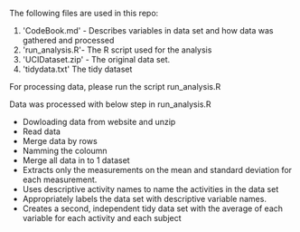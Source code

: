 
The following files are used in this repo:

1.  'CodeBook.md' - Describes variables in data set and how data was gathered and processed
2.  'run_analysis.R'- The R script used for the analysis
3.  'UCIDataset.zip' - The original data set.
4.  'tidydata.txt' The tidy dataset 
  
For processing data, please run the script run_analysis.R


Data was processed with below step in run_analysis.R
* Dowloading data from website and unzip
* Read data
* Merge data by rows
* Namming the coloumn
* Merge all data in to 1 dataset
* Extracts only the measurements on the mean and standard deviation for each measurement.
* Uses descriptive activity names to name the activities in the data set
* Appropriately labels the data set with descriptive variable names.
* Creates a second, independent tidy data set with the average of each variable for each activity and each subject
